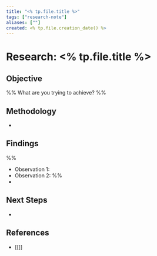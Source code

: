 ```yaml
---
title: "<% tp.file.title %>"
tags: ["research-note"]
aliases: [""]
created: <% tp.file.creation_date() %>
---
```


# Research: <% tp.file.title %>

## Objective
%% What are you trying to achieve?   %%

## Methodology
- 

## Findings
%%
- Observation 1:  
- Observation 2: 
%%
-  

## Next Steps
-  

## References
- [[]]